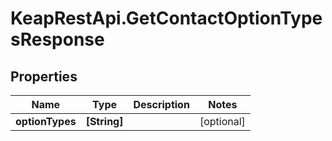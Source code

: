 # KeapRestApi.GetContactOptionTypesResponse

## Properties

Name | Type | Description | Notes
------------ | ------------- | ------------- | -------------
**optionTypes** | **[String]** |  | [optional] 


